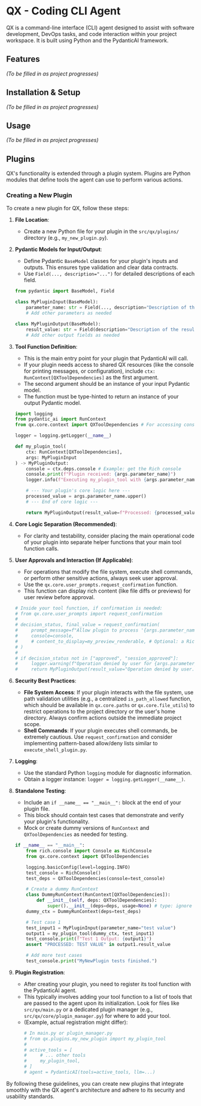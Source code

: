 # QX - Coding CLI Agent

QX is a command-line interface (CLI) agent designed to assist with software development, DevOps tasks, and code interaction within your project workspace. It is built using Python and the PydanticAI framework.

## Features
*(To be filled in as project progresses)*

## Installation & Setup
*(To be filled in as project progresses)*

## Usage
*(To be filled in as project progresses)*

## Plugins

QX's functionality is extended through a plugin system. Plugins are Python modules that define tools the agent can use to perform various actions.

### Creating a New Plugin

To create a new plugin for QX, follow these steps:

1.  **File Location**:
    *   Create a new Python file for your plugin in the `src/qx/plugins/` directory (e.g., `my_new_plugin.py`).

2.  **Pydantic Models for Input/Output**:
    *   Define Pydantic `BaseModel` classes for your plugin's inputs and outputs. This ensures type validation and clear data contracts.
    *   Use `Field(..., description="...")` for detailed descriptions of each field.

    ```python
    from pydantic import BaseModel, Field

    class MyPluginInput(BaseModel):
        parameter_name: str = Field(..., description="Description of this parameter.")
        # Add other parameters as needed

    class MyPluginOutput(BaseModel):
        result_value: str = Field(description="Description of the result.")
        # Add other output fields as needed
    ```

3.  **Tool Function Definition**:
    *   This is the main entry point for your plugin that PydanticAI will call.
    *   If your plugin needs access to shared QX resources (like the console for printing messages, or configuration), include `ctx: RunContext[QXToolDependencies]` as the first argument.
    *   The second argument should be an instance of your input Pydantic model.
    *   The function must be type-hinted to return an instance of your output Pydantic model.

    ```python
    import logging
    from pydantic_ai import RunContext
    from qx.core.context import QXToolDependencies # For accessing console, etc.

    logger = logging.getLogger(__name__)

    def my_plugin_tool(
        ctx: RunContext[QXToolDependencies],
        args: MyPluginInput
    ) -> MyPluginOutput:
        console = ctx.deps.console # Example: get the Rich console
        console.print(f"Plugin received: {args.parameter_name}")
        logger.info(f"Executing my_plugin_tool with {args.parameter_name}")

        # --- Your plugin's core logic here ---
        processed_value = args.parameter_name.upper()
        # --- End of core logic ---

        return MyPluginOutput(result_value=f"Processed: {processed_value}")
    ```

4.  **Core Logic Separation (Recommended)**:
    *   For clarity and testability, consider placing the main operational code of your plugin into separate helper functions that your main tool function calls.

5.  **User Approvals and Interaction (If Applicable)**:
    *   For operations that modify the file system, execute shell commands, or perform other sensitive actions, always seek user approval.
    *   Use the `qx.core.user_prompts.request_confirmation` function.
    *   This function can display rich content (like file diffs or previews) for user review before approval.

    ```python
    # Inside your tool function, if confirmation is needed:
    # from qx.core.user_prompts import request_confirmation
    #
    # decision_status, final_value = request_confirmation(
    #     prompt_message=f"Allow plugin to process '{args.parameter_name}'?",
    #     console=console,
    #     # content_to_display=my_preview_renderable, # Optional: a Rich renderable
    # )
    #
    # if decision_status not in ["approved", "session_approved"]:
    #     logger.warning(f"Operation denied by user for {args.parameter_name}")
    #     return MyPluginOutput(result_value="Operation denied by user.")
    ```

6.  **Security Best Practices**:
    *   **File System Access**: If your plugin interacts with the file system, use path validation utilities (e.g., a centralized `is_path_allowed` function, which should be available in `qx.core.paths` or `qx.core.file_utils`) to restrict operations to the project directory or the user's home directory. Always confirm actions outside the immediate project scope.
    *   **Shell Commands**: If your plugin executes shell commands, be extremely cautious. Use `request_confirmation` and consider implementing pattern-based allow/deny lists similar to `execute_shell_plugin.py`.

7.  **Logging**:
    *   Use the standard Python `logging` module for diagnostic information.
    *   Obtain a logger instance: `logger = logging.getLogger(__name__)`.

8.  **Standalone Testing**:
    *   Include an `if __name__ == "__main__":` block at the end of your plugin file.
    *   This block should contain test cases that demonstrate and verify your plugin's functionality.
    *   Mock or create dummy versions of `RunContext` and `QXToolDependencies` as needed for testing.

    ```python
    if __name__ == "__main__":
        from rich.console import Console as RichConsole
        from qx.core.context import QXToolDependencies

        logging.basicConfig(level=logging.INFO)
        test_console = RichConsole()
        test_deps = QXToolDependencies(console=test_console)

        # Create a dummy RunContext
        class DummyRunContext(RunContext[QXToolDependencies]):
            def __init__(self, deps: QXToolDependencies):
                super().__init__(deps=deps, usage=None) # type: ignore
        dummy_ctx = DummyRunContext(deps=test_deps)

        # Test case 1
        test_input1 = MyPluginInput(parameter_name="test value")
        output1 = my_plugin_tool(dummy_ctx, test_input1)
        test_console.print(f"Test 1 Output: {output1}")
        assert "PROCESSED: TEST VALUE" in output1.result_value

        # Add more test cases
        test_console.print("MyNewPlugin tests finished.")
    ```

9.  **Plugin Registration**:
    *   After creating your plugin, you need to register its tool function with the PydanticAI agent.
    *   This typically involves adding your tool function to a list of tools that are passed to the agent upon its initialization. Look for files like `src/qx/main.py` or a dedicated plugin manager (e.g., `src/qx/core/plugin_manager.py`) for where to add your tool.
    *   (Example, actual registration might differ):
        ```python
        # In main.py or plugin_manager.py
        # from qx.plugins.my_new_plugin import my_plugin_tool
        #
        # active_tools = [
        #     # ... other tools
        #     my_plugin_tool,
        # ]
        # agent = PydanticAI(tools=active_tools, llm=...)
        ```

By following these guidelines, you can create new plugins that integrate smoothly with the QX agent's architecture and adhere to its security and usability standards.
